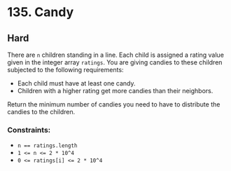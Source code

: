 # 135. Candy

## Hard

There are `n` children standing in a line. Each child is assigned a rating value given in the integer array `ratings`.
You are giving candies to these children subjected to the following requirements:

- Each child must have at least one candy.
- Children with a higher rating get more candies than their neighbors.

Return the minimum number of candies you need to have to distribute the candies to the children.

### Constraints:

- `n == ratings.length`
- `1 <= n <= 2 * 10^4`
- `0 <= ratings[i] <= 2 * 10^4`
